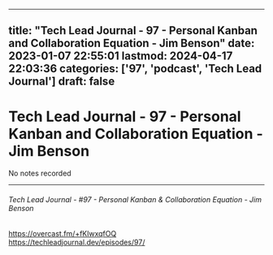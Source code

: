 
---
title: "Tech Lead Journal - 97 - Personal Kanban and Collaboration Equation - Jim Benson"
date: 2023-01-07 22:55:01
lastmod: 2024-04-17 22:03:36
categories: ['97', 'podcast', 'Tech Lead Journal']
draft: false
---


# Tech Lead Journal - 97 - Personal Kanban and Collaboration Equation - Jim Benson

No notes recorded

- - -
###### Tech Lead Journal - #97 - Personal Kanban & Collaboration Equation - Jim Benson

https://overcast.fm/+fKlwxqfOQ  
https://techleadjournal.dev/episodes/97/

<!-- #public #podcast #Tech Lead Journal# -->

<!-- {BearID:8BF27C50-91C3-4EC6-903F-4D09CD4F88ED-28016-00002D97FE592ACE} -->
